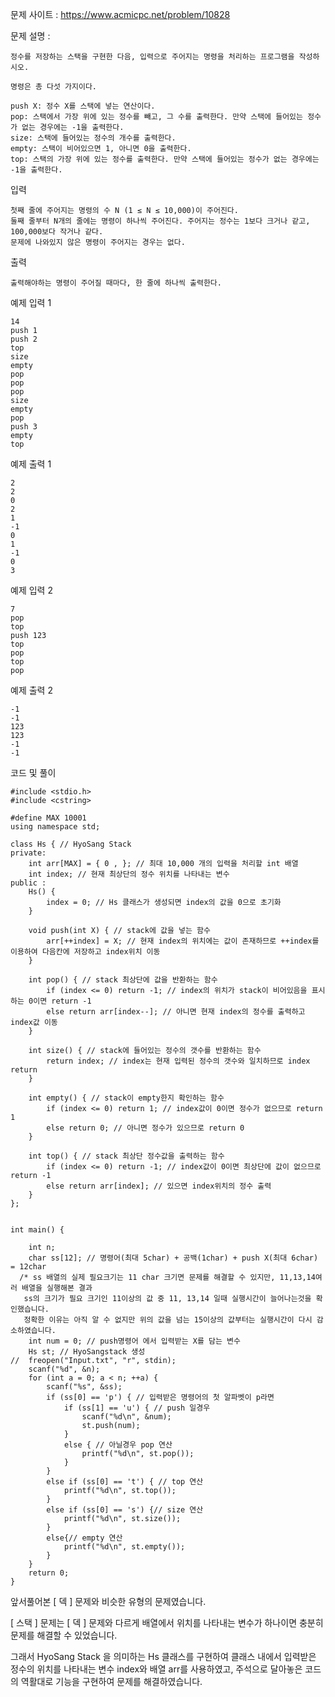문제 사이트 : https://www.acmicpc.net/problem/10828

문제 설명 :

	정수를 저장하는 스택을 구현한 다음, 입력으로 주어지는 명령을 처리하는 프로그램을 작성하시오.

	명령은 총 다섯 가지이다.

	push X: 정수 X를 스택에 넣는 연산이다.
	pop: 스택에서 가장 위에 있는 정수를 빼고, 그 수를 출력한다. 만약 스택에 들어있는 정수가 없는 경우에는 -1을 출력한다.
	size: 스택에 들어있는 정수의 개수를 출력한다.
	empty: 스택이 비어있으면 1, 아니면 0을 출력한다.
	top: 스택의 가장 위에 있는 정수를 출력한다. 만약 스택에 들어있는 정수가 없는 경우에는 -1을 출력한다.
	
입력

	첫째 줄에 주어지는 명령의 수 N (1 ≤ N ≤ 10,000)이 주어진다. 
	둘째 줄부터 N개의 줄에는 명령이 하나씩 주어진다. 주어지는 정수는 1보다 크거나 같고, 100,000보다 작거나 같다. 
	문제에 나와있지 않은 명령이 주어지는 경우는 없다.

출력

	출력해야하는 명령이 주어질 때마다, 한 줄에 하나씩 출력한다.

예제 입력 1 

	14
	push 1
	push 2
	top
	size
	empty
	pop
	pop
	pop
	size
	empty
	pop
	push 3
	empty
	top

예제 출력 1 

	2
	2
	0
	2
	1
	-1
	0
	1
	-1
	0
	3

예제 입력 2 

	7
	pop
	top
	push 123
	top
	pop
	top
	pop
	
예제 출력 2 

	-1
	-1
	123
	123
	-1
	-1

코드 및 풀이

	#include <stdio.h>
	#include <cstring>

	#define MAX 10001
	using namespace std;

	class Hs { // HyoSang Stack
	private:
		int arr[MAX] = { 0 , }; // 최대 10,000 개의 입력을 처리할 int 배열
		int index; // 현재 최상단의 정수 위치를 나타내는 변수
	public :
		Hs() {
			index = 0; // Hs 클래스가 생성되면 index의 값을 0으로 초기화
		}

		void push(int X) { // stack에 값을 넣는 함수
			arr[++index] = X; // 현재 index의 위치에는 값이 존재하므로 ++index를 이용하여 다음칸에 저장하고 index위치 이동
		}

		int pop() { // stack 최상단에 값을 반환하는 함수
			if (index <= 0) return -1; // index의 위치가 stack이 비어있음을 표시하는 0이면 return -1
			else return arr[index--]; // 아니면 현재 index의 정수를 출력하고 index값 이동
		}

		int size() { // stack에 들어있는 정수의 갯수를 반환하는 함수
			return index; // index는 현재 입력된 정수의 갯수와 일치하므로 index return
		}

		int empty() { // stack이 empty한지 확인하는 함수
			if (index <= 0) return 1; // index값이 0이면 정수가 없으므로 return 1
			else return 0; // 아니면 정수가 있으므로 return 0
		}

		int top() { // stack 최상단 정수값을 출력하는 함수
			if (index <= 0) return -1; // index값이 0이면 최상단에 값이 없으므로 return -1
			else return arr[index]; // 있으면 index위치의 정수 출력
		}
	};


	int main() {

		int n;
		char ss[12]; // 명령어(최대 5char) + 공백(1char) + push X(최대 6char) = 12char
	  /* ss 배열의 실제 필요크기는 11 char 크기면 문제를 해결할 수 있지만, 11,13,14여러 배열을 실행해본 결과
	   ss의 크기가 필요 크기인 11이상의 값 중 11, 13,14 일때 실행시간이 늘어나는것을 확인했습니다.
	   정확한 이유는 아직 알 수 없지만 위의 값을 넘는 15이상의 값부터는 실행시간이 다시 감소하였습니다.
		int num = 0; // push명령어 에서 입력받는 X를 담는 변수
		Hs st; // HyoSangstack 생성
	//	freopen("Input.txt", "r", stdin);
		scanf("%d", &n);
		for (int a = 0; a < n; ++a) {
			scanf("%s", &ss);
			if (ss[0] == 'p') { // 입력받은 명령어의 첫 알파벳이 p라면
				if (ss[1] == 'u') { // push 일경우
					scanf("%d\n", &num);
					st.push(num);
				}
				else { // 아닐경우 pop 연산
					printf("%d\n", st.pop());
				}
			}
			else if (ss[0] == 't') { // top 연산
				printf("%d\n", st.top());
			}
			else if (ss[0] == 's') {// size 연산
				printf("%d\n", st.size());
			}
			else{// empty 연산
				printf("%d\n", st.empty());
			}
		}
		return 0;
	}
  
  앞서풀어본 [ 덱 ] 문제와 비슷한 유형의 문제였습니다.
  
  [ 스택 ] 문제는 [ 덱 ] 문제와 다르게 배열에서 위치를 나타내는 변수가 하나이면 충분히 문제를 해결할 수 있었습니다.
  
  그래서 HyoSang Stack 을 의미하는 Hs 클래스를 구현하여 클래스 내에서 입력받은 정수의 위치를 나타내는 변수 index와 배열 arr를 사용하였고, 주석으로 달아놓은 코드의 역활대로 기능을 구현하여 문제를 해결하였습니다.
